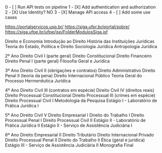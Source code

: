 0 - [ ] Run API tests on pipeline
1 - [X] Add authentication and authorization
2 - [X] Use Identity? NO
3 - [X] Manage API access
4 - [ ] Add some use cases




https://portalservicos.usp.br/
https://siga.ufpr.br/portal/sobre/
https://siga.ufpe.br/ufpe/jsp/FolderModulosSiga.jsf




Direito e Economia
Introdução ao Direito
História das Instituições Jurídicas
Teoria do Estado, Política e Direito
Sociologia Jurídica
Antropologia Jurídica

2º Ano
Direito Civil I (parte geral)
Direito Constitucional
Direito Financeiro
Direito Penal I (parte geral)
Filosofia Geral e Jurídica

3º Ano
Direito Civil II (obrigações e contratos)
Direito Administrativo
Direito Penal II (teoria da pena)
Direito Internacional Público
Teoria Geral do Processo
Hermenêutica Jurídica

4º Ano
Direito Civil III (contratos em espécie)
Direito Civil IV (direitos reais)
Direito Processual Constitucional
Direito Processual III (crimes em espécie)
Direito Processual Civil I
Metodologia da Pesquisa
Estágio I - Laboratório de Prática Jurídica I

5º Ano
Direito Civil V
Direito Empresarial I
Direito do Trabalho I
Direito Processual Penal I
Direito Processual Civil II
Estágio II - Laboratório de Prática Jurídica II
Estágio II - Serviço de Assistência Judiciária I

6º Ano
Direito Empresarial II
Direito Tributário
Direito Internacional Privado
Direito Processual Penal II
Direito do Trabalho II
Ética (geral e jurídica)
Estágio III - Serviço de Assistência Judiciária II
Monografia Final
